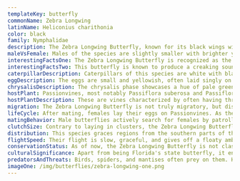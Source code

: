 ```yaml
---
templateKey: butterfly
commonName: Zebra Longwing 
latinName: Heliconius charithonia
color: black
family: Nymphalidae
description: The Zebra Longwing Butterfly, known for its black wings with striking yellow stripes, has a narrow body and elongated wings. Typically, their wingspan lies between 2.7 and 4 inches.
maleVsFemale: Males of the species are slightly smaller with brighter yellow bands on their wings, while the females are larger with paler yellow bands.
interestingFactsOne: The Zebra Longwing Butterfly is recognized as the state butterfly of Florida.
interestingFactsTwo: This butterfly is known to produce a creaking sound if disturbed, a sound made by wiggling its body.
caterpillarDescription: Caterpillars of this species are white with black spots and adorned with black spines.
eggDescription: The eggs are small and yellowish, often laid singly on the leaves of Passionvine.
chrysalisDescription: The chrysalis phase showcases a hue of pale green or bluish and carries a sheen, closely resembling a curled leaf.
hostPlant: Passionvines, most notably Passiflora suberosa and Passiflora lutea.
hostPlantDescription: These are vines characterized by often having three-lobed leaves and producing unique, ornate flowers.
migration: The Zebra Longwing Butterfly is not truly migratory, but displays mobility, especially when it seeks to colonize new areas in response to climatic or habitat changes.
lifeCycle: After mating, females lay their eggs on Passionvines. As the caterpillar consumes the leaves, it matures and eventually forms a chrysalis. This chrysalis then gives birth to the adult butterfly.
matingBehavior: Male butterflies actively search for females by patrolling areas rich in host plants. Once mating concludes, females initiate their search for suitable host plants to lay their eggs.
clutchSize: Contrary to laying in clusters, the Zebra Longwing Butterfly lays eggs individually.
distribution: This species graces regions from the southern parts of the United States down to Central America.
flightSpeed: Their flight is slow, graceful, and gives off a floaty ambiance.
conservationStatus: As of now, the Zebra Longwing Butterfly is not classified as endangered or threatened.
culturalSignificance: Apart from being Florida's state butterfly, it enjoys celebration in various butterfly festivals and educational sessions.
predatorsAndThreats: Birds, spiders, and mantises often prey on them. However, by ingesting toxins from its host plant, the butterfly turns distasteful, offering it some protection from predators.
imageOne: /img/butterflies/zebra-longwing-one.png
---
```


